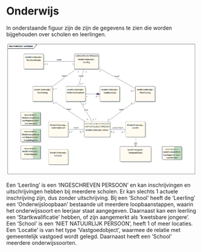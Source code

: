 # Onderwijs

In onderstaande figuur zijn de zijn de gegevens te zien die worden bijgehouden over scholen en leerlingen.

![Onderwijs leerlingen en scholen][onderwijs]

Een ‘Leerling’ is een ‘INGESCHREVEN PERSOON’ en kan inschrijvingen en uitschrijvingen hebben bij meerdere scholen. Er kan slechts 1 actuele inschrijving zijn, dus zonder uitschrijving. Bij een ‘School’ heeft de ‘Leerling’ een ‘Onderwijsloopbaan’ bestaande uit meerdere loopbaanstappen, waarin het onderwijssoort en leerjaar staat aangegeven. Daarnaast kan een leerling een ‘Startkwalificatie’ hebben, of zijn aangemerkt als ‘kwetsbare jongere’. 
Een ‘School’ is een ‘NIET NATUURLIJK PERSOON’, heeft 1 of meer locaties. Een ‘Locatie’ is van het type ‘Vastgoedobject’, waarmee de relatie met gemeentelijk vastgoed wordt gelegd. Daarnaast heeft een ‘School’ meerdere onderwijssoorten.

[onderwijs]: image/EAID_33E38059_C973_43ff_97EC_B629923074FF.gif "Onderwijs leerlingen en scholen"
